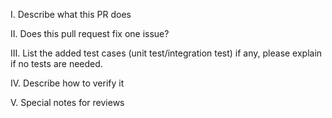 Ⅰ. Describe what this PR does

Ⅱ. Does this pull request fix one issue?

Ⅲ. List the added test cases (unit test/integration test) if any, please explain if no tests are needed.

Ⅳ. Describe how to verify it

Ⅴ. Special notes for reviews